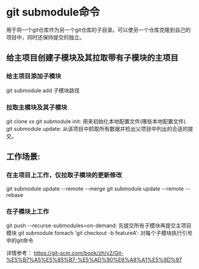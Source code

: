 # git submodule命令
用于将一个git仓库作为另一个git仓库的子目录。可以使另一个仓库克隆到自己的项目中，同时还保持提交的独立。

## 给主项目创建子模块及其拉取带有子模块的主项目
### 给主项目添加子模块
git submodule add 子模块路径

### 拉取主模块及其子模块
git clone xx
git submodule init: 用来初始化本地配置文件(哪些本地配置文件). 
git submodule update: 从该项目中抓取所有数据并检出父项目中列出的合适的提交。

## 工作场景:
### 在主项目上工作，仅拉取子模块的更新修改
git submodule update --remote --merge 
git submodule update --remote --rebase

### 在子模块上工作
git push --recurse-submodules=on-demand: 先提交所有子模块再提交主项目模块
git submodule foreach 'git checkout -b featureA': 对每个子模块执行引号中的git命令


详情参考：
https://git-scm.com/book/zh/v2/Git-%E5%B7%A5%E5%85%B7-%E5%AD%90%E6%A8%A1%E5%9D%97